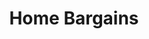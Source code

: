 ---
title: "Home Bargains"
url: /birmingham/home-bargains-bristol-road-south/
shop: variety store
---
